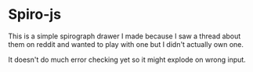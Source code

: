 Spiro-js
========

This is a simple spirograph drawer I made because I saw a thread about them on
reddit and wanted to play with one but I didn't actually own one.

It doesn't do much error checking yet so it might explode on wrong input.
